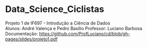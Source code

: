 # Data_Science_Ciclistas
Projeto 1 de IF697 - Introdução a Ciência de Dados   
Alunos: André Valença e Pedro Basílio 
Professor: Luciano Barbosa 
Documentação: https://github.com/ProfLuciano/cd/blob/gh-pages/slides/projeto1.pdf
